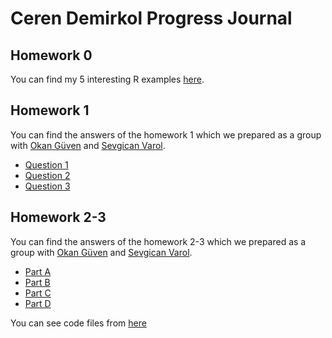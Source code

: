# Ceren Demirkol Progress Journal
## Homework 0 
You can find my 5 interesting R examples [here](files/example_homework_0.html).

## Homework 1 
You can find the answers of the homework 1 which we prepared as a group with [Okan Güven](https://etm-58d.github.io/spring20-guven80/) and [Sevgican Varol](https://etm-58d.github.io/spring20-sevgicanvrl).

* [Question 1](files/hw1_q1.html)
* [Question 2](files/Homework1-Question2.html)
* [Question 3](files/hw1_q3.html)

## Homework 2-3
You can find the answers of the homework 2-3 which we prepared as a group with [Okan Güven](https://etm-58d.github.io/spring20-guven80/) and [Sevgican Varol](https://etm-58d.github.io/spring20-sevgicanvrl).

* [Part A](files/HW23/HW_2-3_Part_a.html)
* [Part B](files/HW23/HW_2-3_Part_b.html)
* [Part C](files/HW23/HW_2-3_Part_c.html)
* [Part D](files/HW23/HW_2-3_Part_d.html)

You can see code files from [here](files/HW23/Codes)



